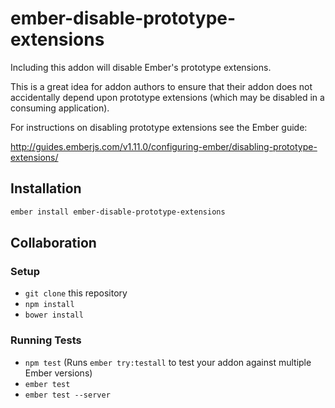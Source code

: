 # ember-disable-prototype-extensions

Including this addon will disable Ember's prototype extensions.

This is a great idea for addon authors to ensure that their addon does not accidentally depend upon prototype extensions (which may be disabled in a consuming application).

For instructions on disabling prototype extensions see the Ember guide:

http://guides.emberjs.com/v1.11.0/configuring-ember/disabling-prototype-extensions/

## Installation 

```sh
ember install ember-disable-prototype-extensions
```

## Collaboration

### Setup

* `git clone` this repository
* `npm install`
* `bower install`

### Running Tests

* `npm test` (Runs `ember try:testall` to test your addon against multiple Ember versions)
* `ember test`
* `ember test --server`

